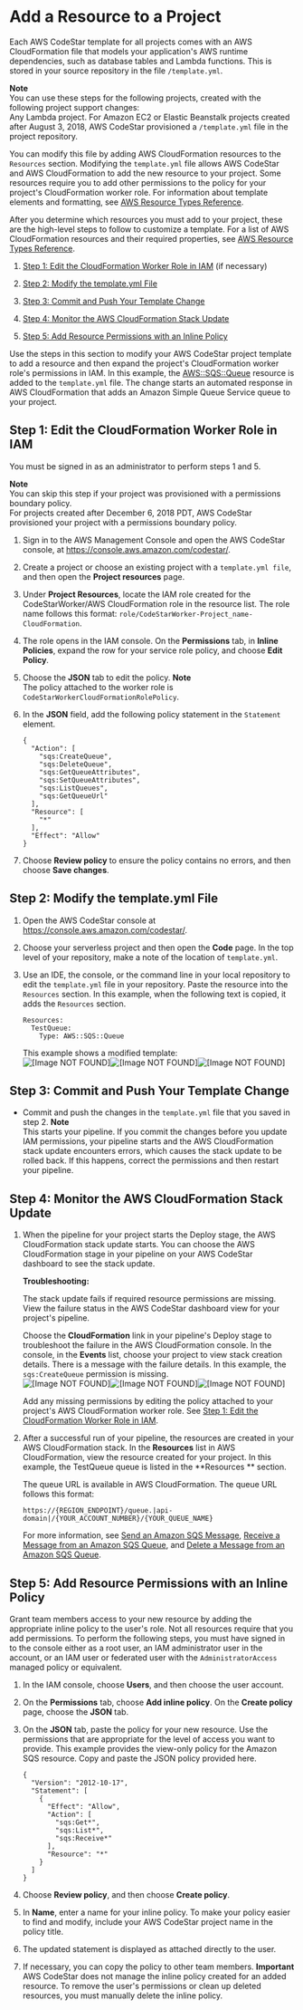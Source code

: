 # Add a Resource to a Project<a name="customize-project-template"></a>

Each AWS CodeStar template for all projects comes with an AWS CloudFormation file that models your application's AWS runtime dependencies, such as database tables and Lambda functions\. This is stored in your source repository in the file `/template.yml`\.

**Note**  
You can use these steps for the following projects, created with the following project support changes:   
Any Lambda project\.
For Amazon EC2 or Elastic Beanstalk projects created after August 3, 2018, AWS CodeStar provisioned a `/template.yml` file in the project repository\.

You can modify this file by adding AWS CloudFormation resources to the `Resources` section\. Modifying the `template.yml` file allows AWS CodeStar and AWS CloudFormation to add the new resource to your project\. Some resources require you to add other permissions to the policy for your project's CloudFormation worker role\. For information about template elements and formatting, see [AWS Resource Types Reference](https://docs.aws.amazon.com/AWSCloudFormation/latest/UserGuide/aws-template-resource-type-ref.html)\.

After you determine which resources you must add to your project, these are the high\-level steps to follow to customize a template\. For a list of AWS CloudFormation resources and their required properties, see [AWS Resource Types Reference](https://docs.aws.amazon.com/AWSCloudFormation/latest/UserGuide/template-guide.html)\.

1.  [Step 1: Edit the CloudFormation Worker Role in IAM](#customize-project-template-sqs-2) \(if necessary\)

1. [Step 2: Modify the template\.yml File](#customize-project-template-sqs-1)

1. [Step 3: Commit and Push Your Template Change](#customize-project-template-sqs-3)

1. [Step 4: Monitor the AWS CloudFormation Stack Update ](#customize-project-template-sqs-4) 

1. [Step 5: Add Resource Permissions with an Inline Policy](#customize-project-template-sqs-5)



Use the steps in this section to modify your AWS CodeStar project template to add a resource and then expand the project's CloudFormation worker role's permissions in IAM\. In this example, the [AWS::SQS::Queue](https://docs.aws.amazon.com/AWSCloudFormation/latest/UserGuide/aws-properties-sqs-queues.html) resource is added to the `template.yml` file\. The change starts an automated response in AWS CloudFormation that adds an Amazon Simple Queue Service queue to your project\.





## Step 1: Edit the CloudFormation Worker Role in IAM<a name="customize-project-template-sqs-2"></a>

You must be signed in as an administrator to perform steps 1 and 5\.

**Note**  
You can skip this step if your project was provisioned with a permissions boundary policy\.  
For projects created after December 6, 2018 PDT, AWS CodeStar provisioned your project with a permissions boundary policy\.

1. Sign in to the AWS Management Console and open the AWS CodeStar console, at [https://console\.aws\.amazon\.com/codestar/](https://console.aws.amazon.com/codestar/)\.

1. Create a project or choose an existing project with a `template.yml file`, and then open the **Project resources** page\.

1. Under **Project Resources**, locate the IAM role created for the CodeStarWorker/AWS CloudFormation role in the resource list\. The role name follows this format: `role/CodeStarWorker-Project_name-CloudFormation`\.

1. The role opens in the IAM console\. On the **Permissions** tab, in **Inline Policies**, expand the row for your service role policy, and choose **Edit Policy**\.

1. Choose the **JSON** tab to edit the policy\.
**Note**  
The policy attached to the worker role is `CodeStarWorkerCloudFormationRolePolicy`\.

1. In the **JSON** field, add the following policy statement in the `Statement` element\.

   ```
   {
     "Action": [
       "sqs:CreateQueue",
       "sqs:DeleteQueue",
       "sqs:GetQueueAttributes",
       "sqs:SetQueueAttributes",
       "sqs:ListQueues",
       "sqs:GetQueueUrl"
     ],
     "Resource": [
       "*"
     ],
     "Effect": "Allow"
   }
   ```

1. Choose **Review policy** to ensure the policy contains no errors, and then choose **Save changes**\.

## Step 2: Modify the template\.yml File<a name="customize-project-template-sqs-1"></a>

1. Open the AWS CodeStar console at [https://console\.aws\.amazon\.com/codestar/](https://console.aws.amazon.com/codestar/)\.

1. Choose your serverless project and then open the **Code** page\. In the top level of your repository, make a note of the location of `template.yml`\.

1. Use an IDE, the console, or the command line in your local repository to edit the `template.yml` file in your repository\. Paste the resource into the `Resources` section\. In this example, when the following text is copied, it adds the `Resources` section\.

   ```
   Resources:
     TestQueue:
       Type: AWS::SQS::Queue
   ```

   This example shows a modified template:  
![\[Image NOT FOUND\]](http://docs.aws.amazon.com/codestar/latest/userguide/images/acs-sqs-template-lambda.png)![\[Image NOT FOUND\]](http://docs.aws.amazon.com/codestar/latest/userguide/)![\[Image NOT FOUND\]](http://docs.aws.amazon.com/codestar/latest/userguide/)

## Step 3: Commit and Push Your Template Change<a name="customize-project-template-sqs-3"></a>
+ Commit and push the changes in the `template.yml` file that you saved in step 2\.
**Note**  
This starts your pipeline\. If you commit the changes before you update IAM permissions, your pipeline starts and the AWS CloudFormation stack update encounters errors, which causes the stack update to be rolled back\. If this happens, correct the permissions and then restart your pipeline\.

## Step 4: Monitor the AWS CloudFormation Stack Update<a name="customize-project-template-sqs-4"></a>

1. When the pipeline for your project starts the Deploy stage, the AWS CloudFormation stack update starts\. You can choose the AWS CloudFormation stage in your pipeline on your AWS CodeStar dashboard to see the stack update\.

   **Troubleshooting:**

   The stack update fails if required resource permissions are missing\. View the failure status in the AWS CodeStar dashboard view for your project's pipeline\.

   Choose the **CloudFormation** link in your pipeline's Deploy stage to troubleshoot the failure in the AWS CloudFormation console\. In the console, in the **Events** list, choose your project to view stack creation details\. There is a message with the failure details\. In this example, the `sqs:CreateQueue` permission is missing\.  
![\[Image NOT FOUND\]](http://docs.aws.amazon.com/codestar/latest/userguide/images/acs-sqs-pipeline-deployfailed-stack.png)![\[Image NOT FOUND\]](http://docs.aws.amazon.com/codestar/latest/userguide/)![\[Image NOT FOUND\]](http://docs.aws.amazon.com/codestar/latest/userguide/)

   Add any missing permissions by editing the policy attached to your project's AWS CloudFormation worker role\. See [Step 1: Edit the CloudFormation Worker Role in IAM](#customize-project-template-sqs-2)\.

1. After a successful run of your pipeline, the resources are created in your AWS CloudFormation stack\. In the **Resources** list in AWS CloudFormation, view the resource created for your project\. In this example, the TestQueue queue is listed in the **Resources ** section\.

   The queue URL is available in AWS CloudFormation\. The queue URL follows this format:

   ```
   https://{REGION_ENDPOINT}/queue.|api-domain|/{YOUR_ACCOUNT_NUMBER}/{YOUR_QUEUE_NAME}
   ```

   For more information, see [Send an Amazon SQS Message](https://docs.aws.amazon.com/sdk-for-net/v2/developer-guide/SendMessage.html#send-sqs-message), [Receive a Message from an Amazon SQS Queue](https://docs.aws.amazon.com/sdk-for-net/v2/developer-guide/ReceiveMessage.html#receive-sqs-message), and [Delete a Message from an Amazon SQS Queue](https://docs.aws.amazon.com/sdk-for-net/v2/developer-guide/DeleteMessage.html#delete-sqs-message)\. 

## Step 5: Add Resource Permissions with an Inline Policy<a name="customize-project-template-sqs-5"></a>

Grant team members access to your new resource by adding the appropriate inline policy to the user's role\. Not all resources require that you add permissions\. To perform the following steps, you must have signed in to the console either as a root user, an IAM administrator user in the account, or an IAM user or federated user with the `AdministratorAccess` managed policy or equivalent\.

1. In the IAM console, choose **Users**, and then choose the user account\.

1. On the **Permissions** tab, choose **Add inline policy**\. On the **Create policy** page, choose the **JSON** tab\.

1. On the **JSON** tab, paste the policy for your new resource\. Use the permissions that are appropriate for the level of access you want to provide\. This example provides the view\-only policy for the Amazon SQS resource\. Copy and paste the JSON policy provided here\.

   ```
   {
     "Version": "2012-10-17",
     "Statement": [
       {
         "Effect": "Allow",
         "Action": [
           "sqs:Get*",
           "sqs:List*",
           "sqs:Receive*"
         ],
         "Resource": "*"
       }
     ]
   }
   ```

1. Choose **Review policy**, and then choose **Create policy**\.

1. In **Name**, enter a name for your inline policy\. To make your policy easier to find and modify, include your AWS CodeStar project name in the policy title\.

1. The updated statement is displayed as attached directly to the user\.

1. If necessary, you can copy the policy to other team members\.
**Important**  
AWS CodeStar does not manage the inline policy created for an added resource\. To remove the user's permissions or clean up deleted resources, you must manually delete the inline policy\.